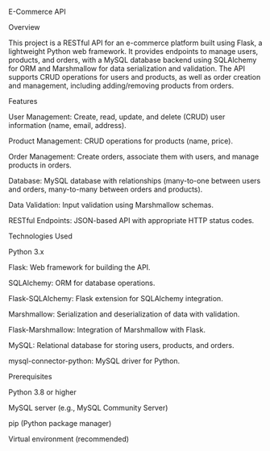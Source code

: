 E-Commerce API

Overview

This project is a RESTful API for an e-commerce platform built using Flask, a lightweight Python web framework. It provides endpoints to manage users, products, and orders, with a MySQL database backend using SQLAlchemy for ORM and Marshmallow for data serialization and validation. The API supports CRUD operations for users and products, as well as order creation and management, including adding/removing products from orders.

Features





User Management: Create, read, update, and delete (CRUD) user information (name, email, address).



Product Management: CRUD operations for products (name, price).



Order Management: Create orders, associate them with users, and manage products in orders.



Database: MySQL database with relationships (many-to-one between users and orders, many-to-many between orders and products).



Data Validation: Input validation using Marshmallow schemas.



RESTful Endpoints: JSON-based API with appropriate HTTP status codes.

Technologies Used





Python 3.x



Flask: Web framework for building the API.



SQLAlchemy: ORM for database operations.



Flask-SQLAlchemy: Flask extension for SQLAlchemy integration.



Marshmallow: Serialization and deserialization of data with validation.



Flask-Marshmallow: Integration of Marshmallow with Flask.



MySQL: Relational database for storing users, products, and orders.



mysql-connector-python: MySQL driver for Python.

Prerequisites





Python 3.8 or higher



MySQL server (e.g., MySQL Community Server)



pip (Python package manager)



Virtual environment (recommended)